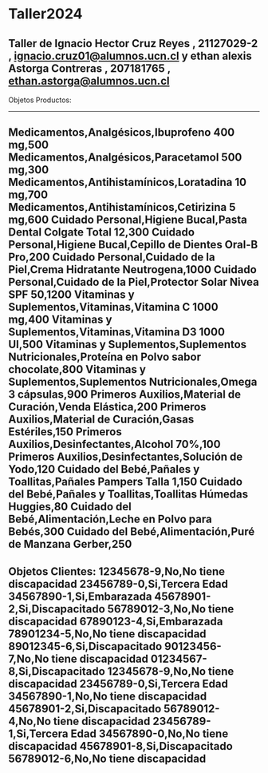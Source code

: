 # Taller2024
Taller de Ignacio Hector Cruz Reyes , 21127029-2 , ignacio.cruz01@alumnos.ucn.cl y ethan alexis Astorga Contreras , 207181765 , ethan.astorga@alumnos.ucn.cl 
--------------------------------------------------------------------------------------------------------------------------------------------------------------
Objetos Productos:
______________________________________________________________________________________________________________________________________________________________
Medicamentos,Analgésicos,Ibuprofeno 400 mg,500
Medicamentos,Analgésicos,Paracetamol 500 mg,300
Medicamentos,Antihistamínicos,Loratadina 10 mg,700
Medicamentos,Antihistamínicos,Cetirizina 5 mg,600
Cuidado Personal,Higiene Bucal,Pasta Dental Colgate Total 12,300
Cuidado Personal,Higiene Bucal,Cepillo de Dientes Oral-B Pro,200
Cuidado Personal,Cuidado de la Piel,Crema Hidratante Neutrogena,1000
Cuidado Personal,Cuidado de la Piel,Protector Solar Nivea SPF 50,1200
Vitaminas y Suplementos,Vitaminas,Vitamina C 1000 mg,400
Vitaminas y Suplementos,Vitaminas,Vitamina D3 1000 UI,500
Vitaminas y Suplementos,Suplementos Nutricionales,Proteína en Polvo sabor chocolate,800
Vitaminas y Suplementos,Suplementos Nutricionales,Omega 3 cápsulas,900
Primeros Auxilios,Material de Curación,Venda Elástica,200
Primeros Auxilios,Material de Curación,Gasas Estériles,150
Primeros Auxilios,Desinfectantes,Alcohol 70%,100
Primeros Auxilios,Desinfectantes,Solución de Yodo,120
Cuidado del Bebé,Pañales y Toallitas,Pañales Pampers Talla 1,150
Cuidado del Bebé,Pañales y Toallitas,Toallitas Húmedas Huggies,80
Cuidado del Bebé,Alimentación,Leche en Polvo para Bebés,300
Cuidado del Bebé,Alimentación,Puré de Manzana Gerber,250
--------------------------------------------------------------------------------------------------------------------------------------------------------------
Objetos Clientes:
12345678-9,No,No tiene discapacidad
23456789-0,Si,Tercera Edad
34567890-1,Si,Embarazada
45678901-2,Si,Discapacitado
56789012-3,No,No tiene discapacidad
67890123-4,Si,Embarazada
78901234-5,No,No tiene discapacidad
89012345-6,Si,Discapacitado
90123456-7,No,No tiene discapacidad
01234567-8,Si,Discapacitado
12345678-9,No,No tiene discapacidad
23456789-0,Si,Tercera Edad
34567890-1,No,No tiene discapacidad
45678901-2,Si,Discapacitado
56789012-4,No,No tiene discapacidad
23456789-1,Si,Tercera Edad
34567890-0,No,No tiene discapacidad
45678901-8,Si,Discapacitado
56789012-6,No,No tiene discapacidad
--------------------------------------------------------------------------------------------------------------------------------------------------------------
